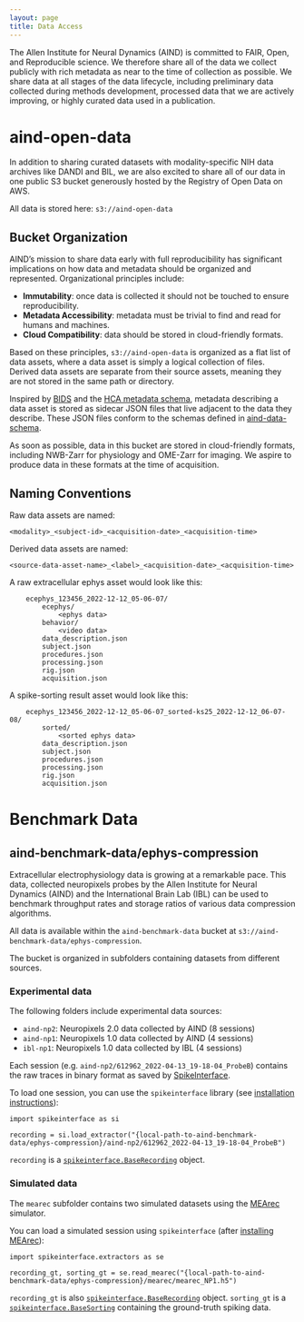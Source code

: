 ```yaml
---
layout: page
title: Data Access
---
```


The Allen Institute for Neural Dynamics (AIND) is committed to FAIR, Open, and Reproducible science. We therefore share all of the data we collect publicly with rich metadata as near to the time of collection as possible. We share data at all stages of the data lifecycle, including preliminary data collected during methods development, processed data that we are actively improving, or highly curated data used in a publication.

# aind-open-data

In addition to sharing curated datasets with modality-specific NIH data archives like DANDI and BIL, we are also excited to share all of our data in one public S3 bucket generously hosted by the Registry of Open Data on AWS. 

All data is stored here: `s3://aind-open-data`

## Bucket Organization
AIND’s mission to share data early with full reproducibility has significant implications on how data and metadata should be organized and represented. Organizational principles include:

* **Immutability**: once data is collected it should not be touched to ensure reproducibility.
* **Metadata Accessibility**: metadata must be trivial to find and read for humans and machines.
* **Cloud Compatibility**: data should be stored in cloud-friendly formats.

Based on these principles, `s3://aind-open-data` is organized as a flat list of data assets, where a data asset is simply a logical collection of files. Derived data assets are separate from their source assets, meaning they are not stored in the same path or directory.

Inspired by [BIDS](https://bids-specification.readthedocs.io/en/stable/) and the [HCA metadata schema](https://data.humancellatlas.org/metadata/structure), metadata describing a data asset is stored as sidecar JSON files that live adjacent to the data they describe. These JSON files conform to the schemas defined in [aind-data-schema](https://github.com/allenNeuralDynamics/aind-data-schema/).

As soon as possible, data in this bucket are stored in cloud-friendly formats, including NWB-Zarr for physiology and OME-Zarr for imaging. We aspire to produce data in these formats at the time of acquisition.

## Naming Conventions
Raw data assets are named:

`<modality>_<subject-id>_<acquisition-date>_<acquisition-time>`

Derived data assets are named:

`<source-data-asset-name>_<label>_<acquisition-date>_<acquisition-time>`

A raw extracellular ephys asset would look like this:

```
    ecephys_123456_2022-12-12_05-06-07/
        ecephys/
            <ephys data>
        behavior/
            <video data>
        data_description.json
        subject.json
        procedures.json
        processing.json
        rig.json
        acquisition.json
```

A spike-sorting result asset would look like this:

```
    ecephys_123456_2022-12-12_05-06-07_sorted-ks25_2022-12-12_06-07-08/
        sorted/
            <sorted ephys data>
        data_description.json
        subject.json
        procedures.json
        processing.json
        rig.json
        acquisition.json
````

# Benchmark Data

## aind-benchmark-data/ephys-compression

Extracellular electrophysiology data is growing at a remarkable pace. This data, collected neuropixels probes by the Allen Institute for Neural Dynamics (AIND) and the International Brain Lab (IBL) can be used to benchmark throughput rates and storage ratios of various data compression algorithms.

All data is available within the `aind-benchmark-data` bucket at `s3://aind-benchmark-data/ephys-compression`.

The bucket is organized in subfolders containing datasets from different sources.

### Experimental data

The following folders include experimental data sources:

- `aind-np2`: Neuropixels 2.0 data collected by AIND (8 sessions)
- `aind-np1`: Neuropixels 1.0 data collected by AIND (4 sessions)
- `ibl-np1`: Neuropixels 1.0 data collected by IBL (4 sessions)

Each session (e.g. `aind-np2/612962_2022-04-13_19-18-04_ProbeB`) contains the raw traces in binary format as saved by [SpikeInterface](https://github.com/SpikeInterface/spikeinterface).

To load one session, you can use the `spikeinterface` library (see [installation instructions](https://spikeinterface.readthedocs.io/en/latest/installation.html)):

```
import spikeinterface as si

recording = si.load_extractor("{local-path-to-aind-benchmark-data/ephys-compression}/aind-np2/612962_2022-04-13_19-18-04_ProbeB")
```

`recording` is a [`spikeinterface.BaseRecording`](https://spikeinterface.readthedocs.io/en/latest/api.html#spikeinterface.core.BaseRecording) object.

### Simulated data

The `mearec` subfolder contains two simulated datasets using the [MEArec](https://github.com/SpikeInterface/MEArec) simulator.

You can load a simulated session using `spikeinterface` (after [installing MEArec](https://mearec.readthedocs.io/en/latest/installation.html)):

```
import spikeinterface.extractors as se

recording_gt, sorting_gt = se.read_mearec("{local-path-to-aind-benchmark-data/ephys-compression}/mearec/mearec_NP1.h5")
```

`recording_gt` is also [`spikeinterface.BaseRecording`](https://spikeinterface.readthedocs.io/en/latest/api.html#spikeinterface.core.BaseRecording) object. `sorting_gt` is a [`spikeinterface.BaseSorting`](https://spikeinterface.readthedocs.io/en/latest/api.html#spikeinterface.core.BaseSorting) containing the ground-truth spiking data.
